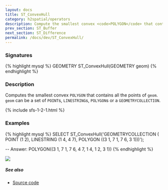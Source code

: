```yaml
---
layout: docs
title: ST_ConvexHull
category: h2spatial/operators
description: Compute the smallest convex <code>POLYGON</code> that contains all the points in the Geometry
prev_section: ST_Buffer
next_section: ST_Difference
permalink: /docs/dev/ST_ConvexHull/
---
```


### Signatures

{% highlight mysql %}
GEOMETRY ST_ConvexHull(GEOMETRY geom)
{% endhighlight %}

### Description

Computes the smallest convex `POLYGON` that contains all the points of `geom`.
`geom` can be a set of `POINT`s, `LINESTRING`s, `POLYGON`s or a
`GEOMETRYCOLLECTION`.

{% include sfs-1-2-1.html %}

### Examples

{% highlight mysql %}
SELECT ST_ConvexHull('GEOMETRYCOLLECTION (
                        POINT (1 2),
                        LINESTRING (1 4, 4 7),
                        POLYGON ((3 1, 7 1, 7 6, 3 1)))');

-- Answer: POLYGON((3 1, 7 1, 7 6, 4 7, 1 4, 1 2, 3 1))
{% endhighlight %}

<img class="displayed" src="../ST_ConvexHull.png"/>

##### See also

* <a href="https://github.com/irstv/H2GIS/blob/master/h2spatial/src/main/java/org/h2gis/h2spatial/internal/function/spatial/operators/ST_ConvexHull.java" target="_blank">Source code</a>
